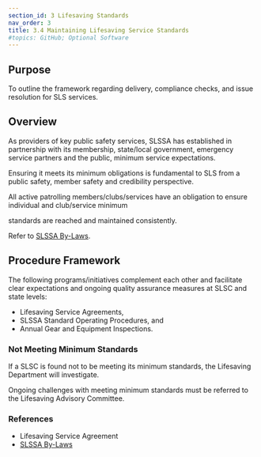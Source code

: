 ```yaml
---
section_id: 3 Lifesaving Standards
nav_order: 3
title: 3.4 Maintaining Lifesaving Service Standards
#topics: GitHub; Optional Software
---
```


## Purpose

To outline the framework regarding delivery, compliance checks, and issue resolution for SLS services.

## Overview

As providers of key public safety services, SLSSA has established in partnership with its membership, state/local government, emergency service partners and the public, minimum service expectations.

Ensuring it meets its minimum obligations is fundamental to SLS from a public safety, member safety and credibility perspective.

All active patrolling members/clubs/services have an obligation to ensure individual and club/service minimum

standards are reached and maintained consistently.

Refer to [SLSSA By-Laws](https://www.surflifesavingsa.com.au/s/The-By-Laws-Feb-2024.pdf).

## Procedure Framework

The following programs/initiatives complement each other and facilitate clear expectations and ongoing quality assurance measures at SLSC and state levels:

- Lifesaving Service Agreements,
- SLSSA Standard Operating Procedures, and
- Annual Gear and Equipment Inspections.

### Not Meeting Minimum Standards

If a SLSC is found not to be meeting its minimum standards, the Lifesaving Department will investigate.

Ongoing challenges with meeting minimum standards must be referred to the Lifesaving Advisory Committee.

### References

- Lifesaving Service Agreement
- [SLSSA By-Laws](https://www.surflifesavingsa.com.au/s/The-By-Laws-Feb-2024.pdf)
